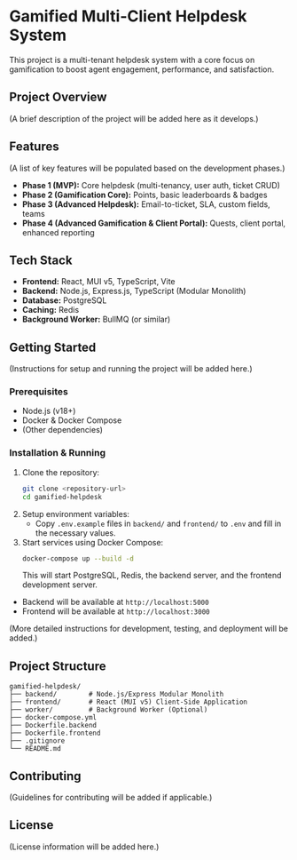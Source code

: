 # Gamified Multi-Client Helpdesk System

This project is a multi-tenant helpdesk system with a core focus on gamification to boost agent engagement, performance, and satisfaction.

## Project Overview

(A brief description of the project will be added here as it develops.)

## Features

(A list of key features will be populated based on the development phases.)

*   **Phase 1 (MVP):** Core helpdesk (multi-tenancy, user auth, ticket CRUD)
*   **Phase 2 (Gamification Core):** Points, basic leaderboards & badges
*   **Phase 3 (Advanced Helpdesk):** Email-to-ticket, SLA, custom fields, teams
*   **Phase 4 (Advanced Gamification & Client Portal):** Quests, client portal, enhanced reporting

## Tech Stack

*   **Frontend:** React, MUI v5, TypeScript, Vite
*   **Backend:** Node.js, Express.js, TypeScript (Modular Monolith)
*   **Database:** PostgreSQL
*   **Caching:** Redis
*   **Background Worker:** BullMQ (or similar)

## Getting Started

(Instructions for setup and running the project will be added here.)

### Prerequisites

*   Node.js (v18+)
*   Docker & Docker Compose
*   (Other dependencies)

### Installation & Running

1.  Clone the repository:
    ```bash
    git clone <repository-url>
    cd gamified-helpdesk
    ```
2.  Setup environment variables:
    *   Copy `.env.example` files in `backend/` and `frontend/` to `.env` and fill in the necessary values.
3.  Start services using Docker Compose:
    ```bash
    docker-compose up --build -d
    ```
    This will start PostgreSQL, Redis, the backend server, and the frontend development server.

*   Backend will be available at `http://localhost:5000`
*   Frontend will be available at `http://localhost:3000`

(More detailed instructions for development, testing, and deployment will be added.)

## Project Structure

```
gamified-helpdesk/
├── backend/        # Node.js/Express Modular Monolith
├── frontend/       # React (MUI v5) Client-Side Application
├── worker/         # Background Worker (Optional)
├── docker-compose.yml
├── Dockerfile.backend
├── Dockerfile.frontend
├── .gitignore
└── README.md
```

## Contributing

(Guidelines for contributing will be added if applicable.)

## License

(License information will be added here.)
